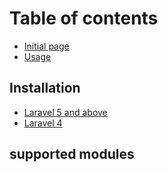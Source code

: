 # Table of contents

* [Initial page](README.md)
* [Usage](01-usage.md)

## Installation

* [Laravel 5 and above](installation/01-laravel-5+.md)
* [Laravel 4](installation/02-laravel-4.md)

## supported modules

